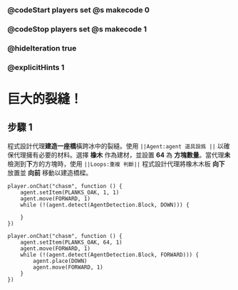 ### @codeStart players set @s makecode 0
### @codeStop players set @s makecode 1

### @hideIteration true 
### @explicitHints 1


# 巨大的裂縫！

## 步驟 1
程式設計代理**建造一座橋**橫跨冰中的裂縫。使用 ``||Agent:agent 道具設爲 ||`` 以確保代理擁有必要的材料。選擇 **橡木** 作為建材，並設置 **64** 為 **方塊數量**。當代理**未**檢測到**下**方的方塊時，使用 ``||Loops:重複 判斷||`` 程式設計代理將橡木木板 **向下** 放置並 **向前** 移動以建造橋樑。

```template
player.onChat("chasm", function () {
    agent.setItem(PLANKS_OAK, 1, 1)
    agent.move(FORWARD, 1)
    while (!(agent.detect(AgentDetection.Block, DOWN))) {
    	
    }
})
```

```ghost
player.onChat("chasm", function () {
    agent.setItem(PLANKS_OAK, 64, 1)
    agent.move(FORWARD, 1)
    while (!(agent.detect(AgentDetection.Block, FORWARD))) {
        agent.place(DOWN)
        agent.move(FORWARD, 1)
    }
})
``` 